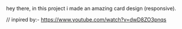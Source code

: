 hey there, in this project i made an amazing card design (responsive).

// inpired by:- https://www.youtube.com/watch?v=dwD8ZO3pnqs
